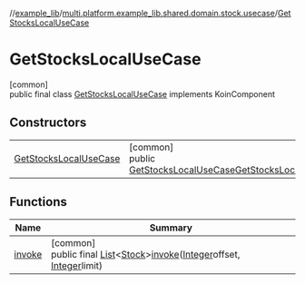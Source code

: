 //[example_lib](../../../index.md)/[multi.platform.example_lib.shared.domain.stock.usecase](../index.md)/[GetStocksLocalUseCase](index.md)

# GetStocksLocalUseCase

[common]\
public final class [GetStocksLocalUseCase](index.md) implements KoinComponent

## Constructors

| | |
|---|---|
| [GetStocksLocalUseCase](-get-stocks-local-use-case.md) | [common]<br>public [GetStocksLocalUseCase](index.md)[GetStocksLocalUseCase](-get-stocks-local-use-case.md)() |

## Functions

| Name | Summary |
|---|---|
| [invoke](invoke.md) | [common]<br>public final [List](https://developer.android.com/reference/kotlin/java/util/List.html)&lt;[Stock](../../multi.platform.example_lib.shared.domain.stock.entity/-stock/index.md)&gt;[invoke](invoke.md)([Integer](https://developer.android.com/reference/kotlin/java/lang/Integer.html)offset, [Integer](https://developer.android.com/reference/kotlin/java/lang/Integer.html)limit) |
